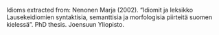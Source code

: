 
Idioms extracted from:
  Nenonen Marja (2002). 
  “Idiomit ja leksikko Lausekeidiomien syntaktisia, semanttisia ja morfologisia piirteitä suomen kielessä”. 
  PhD thesis. Joensuun Yliopisto.
